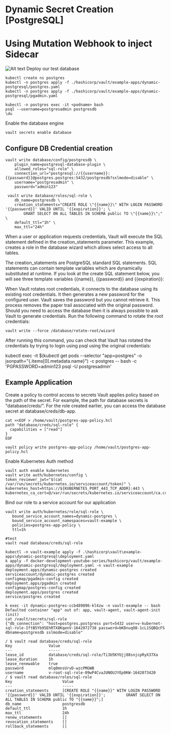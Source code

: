 # Dynamic Secret Creation [PostgreSQL]
# Using Mutation Webhook to inject Sidecar
![Alt text](https://assets.openshift.com/hubfs/Integrating%20Hashicorp%20Vault%20in%20OpenShift%204.png)
Deploy our test database
```
kubectl create ns postgres
kubectl -n postgres apply -f ./hashicorp/vault/example-apps/dynamic-postgresql/postgres.yaml
kubectl -n postgres apply -f ./hashicorp/vault/example-apps/dynamic-postgresql/pgadmin.yaml

kubectl -n postgres exec -it <podname> bash
psql --username=postgresadmin postgresdb
\du
```
Enable the database engine
```
vault secrets enable database
```

## Configure DB Credential creation

```
vault write database/config/postgresdb \
    plugin_name=postgresql-database-plugin \
    allowed_roles="sql-role" \
    connection_url="postgresql://{{username}}:{{password}}@postgres.postgres:5432/postgresdb?sslmode=disable" \
    username="postgresadmin" \
    password="admin123"

 vault write database/roles/sql-role \
    db_name=postgresdb \
    creation_statements="CREATE ROLE \"{{name}}\" WITH LOGIN PASSWORD '{{password}}' VALID UNTIL '{{expiration}}'; \
        GRANT SELECT ON ALL TABLES IN SCHEMA public TO \"{{name}}\";" \
    default_ttl="1h" \
    max_ttl="24h"
```
When a user or application requests credentials, Vault will execute the SQL statement defined in the creation_statements parameter. This example, creates a role in the database wizard which allows select access to all tables.

The creation_statements are PostgreSQL standard SQL statements. SQL statements can contain template variables which are dynamically substituted at runtime. If you look at the create SQL statement below, you will see three template variables {{name}}, {{password}} and {{expiration}}:

When Vault rotates root credentials, it connects to the database using its existing root credentials. It then generates a new password for the configured user. Vault saves the password but you cannot retrieve it. This process removes the paper trail associated with the original password. Should you need to access the database then it is always possible to ask Vault to generate credentials. Run the following command to rotate the root credentials:
```
vault write --force /database/rotate-root/wizard
```
After running this command, you can check that Vault has rotated the credentials by trying to login using psql using the original credentials:

kubectl exec -it $(kubectl get pods --selector "app=postgres" -o jsonpath="{.items[0].metadata.name}") -c postgres -- bash -c 'PGPASSWORD=admin123 psql -U postgresadmin'

## Example Application

Create a policy to control access to secrets
Vault applies policy based on the path of the secret. For example, the path for database secrets is "database/creds/<role>". For the role created earlier, you can access the database secret at database/creds/db-app.
```
cat <<EOF > /home/vault/postgres-app-policy.hcl
path "database/creds/sql-role" {
  capabilities = ["read"]
}
EOF

vault policy write postgres-app-policy /home/vault/postgres-app-policy.hcl
```
Enable Kubernetes Auth method
```
vault auth enable kubernetes
vault write auth/kubernetes/config \
token_reviewer_jwt="$(cat /var/run/secrets/kubernetes.io/serviceaccount/token)" \
kubernetes_host=https://${KUBERNETES_PORT_443_TCP_ADDR}:443 \
kubernetes_ca_cert=@/var/run/secrets/kubernetes.io/serviceaccount/ca.crt
```

Bind our role to a service account for our application
```
vault write auth/kubernetes/role/sql-role \
   bound_service_account_names=dynamic-postgres \
   bound_service_account_namespaces=vault-example \
   policies=postgres-app-policy \
   ttl=1h
```
```
#test 
vault read database/creds/sql-role
```
```
kubectl -n vault-example apply -f .\hashicorp\vault\example-apps\dynamic-postgresql\deployment.yaml
k apply -f docker-development-youtube-series/hashicorp/vault/example-apps/dynamic-postgresql/deployment.yaml -n vault-example
deployment.apps/dynamic-postgres created
serviceaccount/dynamic-postgres created
configmap/pgadmin-config created
deployment.apps/pgadmin created
configmap/postgres-config created
deployment.apps/postgres created
service/postgres created

k exec -it dynamic-postgres-ccb489896-kl4zw -n vault-example -- bash
Defaulted container "app" out of: app, vault-agent, vault-agent-init (init)
cat /vault/secrets/sql-role
{"db_connection": "host=postgres.postgress port=5432 user=v-kubernet-sql-role-IftB5Yb95EhRTX8KqenV-1642072738 password=bKDnuqO8-1cL1SQBQcFS dbname=postgresdb sslmode=disable"

/ $ vault read database/creds/sql-role
Key                Value
---                -----
lease_id           database/creds/sql-role/Ti3U5KYUjj88snjcpRyX37Xa
lease_duration     1h
lease_renewable    true
password           mlq0mnsUrvD-wzcPMGWB
username           v-root-sql-role-09wP4CvaJUNOUJYEp0KW-1642073420
/ $ vault read database/roles/sql-role
Key                      Value
---                      -----
creation_statements      [CREATE ROLE "{{name}}" WITH LOGIN PASSWORD '{{password}}' VALID UNTIL '{{expiration}}';         GRANT SELECT ON ALL TABLES IN SCHEMA public TO "{{name}}";]
db_name                  postgresdb
default_ttl              1h
max_ttl                  24h
renew_statements         []
revocation_statements    []
rollback_statements      []
```
